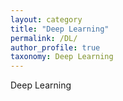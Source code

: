 ```yaml
---
layout: category
title: "Deep Learning"
permalink: /DL/
author_profile: true
taxonomy: Deep Learning
---
```

Deep Learning

